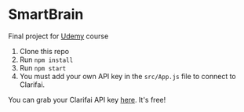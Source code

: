 # SmartBrain 

Final project for [Udemy](https://www.udemy.com/the-complete-web-developer-in-2018/) course

1. Clone this repo
2. Run `npm install`
3. Run `npm start`
4. You must add your own API key in the `src/App.js` file to connect to Clarifai.

You can grab your Clarifai API key [here](https://www.clarifai.com/). It's free!
